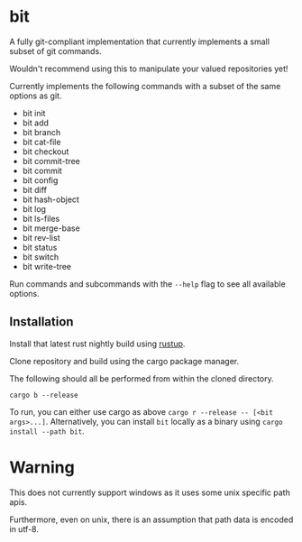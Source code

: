 # bit

A fully git-compliant implementation that currently implements a small subset of git
commands.

Wouldn't recommend using this to manipulate your valued repositories yet!

Currently implements the following commands with a subset of the same options as git.

- bit init
- bit add
- bit branch
- bit cat-file
- bit checkout
- bit commit-tree
- bit commit
- bit config
- bit diff
- bit hash-object
- bit log
- bit ls-files
- bit merge-base
- bit rev-list
- bit status
- bit switch
- bit write-tree

Run commands and subcommands with the `--help` flag to see all available options.

## Installation

Install that latest rust nightly build using [rustup](https://rustup.rs/).

Clone repository and build using the cargo package manager.

The following should all be performed from within the cloned directory.

`cargo b --release`

To run, you can either use cargo as above `cargo r --release -- [<bit args>...]`.
Alternatively, you can install `bit` locally as a binary using `cargo install --path bit`.

# Warning

This does not currently support windows as it uses some unix specific path apis.

Furthermore, even on unix, there is an assumption that path data is encoded in utf-8.
